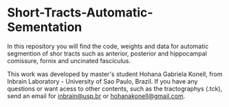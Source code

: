 # Short-Tracts-Automatic-Sementation
In this repository you will find the code, weights and data for automatic segmention of shor tracts such as anterior, posterior and hippocampal comissure, fornix and uncinated fascículus. 


This work was developed by master's student Hohana Gabriela Konell, from Inbrain Laboratory - University of Sao Paulo, Brazil. 
If you have any questions or want acess to other contents, such as the tractographys (.tck), send an email for inbrain@usp.br or hohanakonell@gmail.com. 

